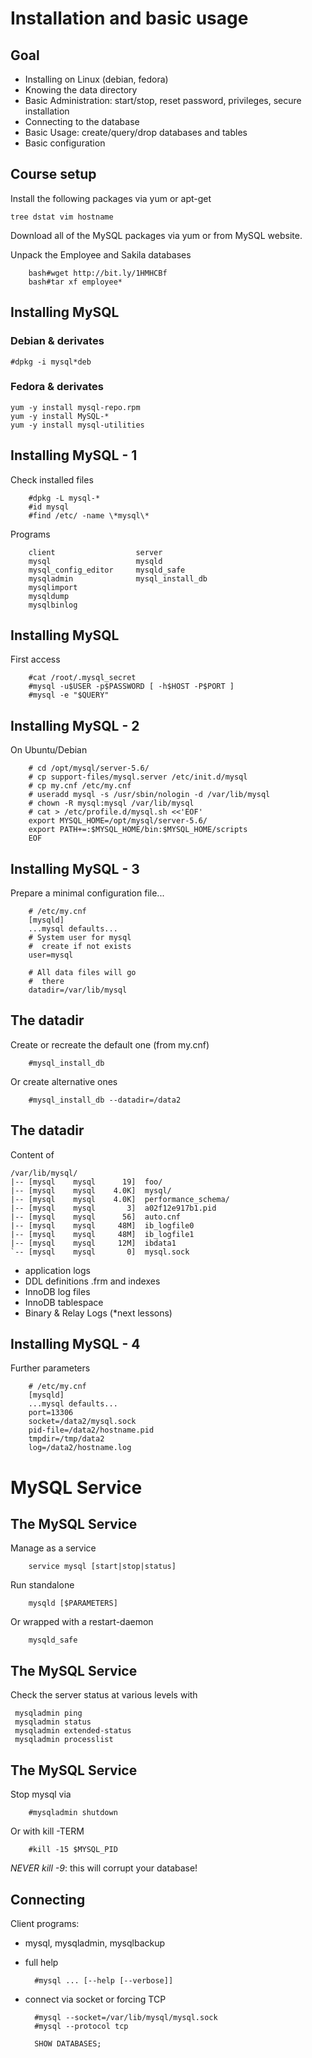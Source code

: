 # Installation and basic usage

## Goal

  - Installing on Linux (debian, fedora)
  - Knowing the data directory
  - Basic Administration: start/stop, reset password, privileges, secure installation
  - Connecting to the database
  - Basic Usage: create/query/drop databases and tables
  - Basic configuration


## Course setup

Install the following packages via yum or apt-get

    tree dstat vim hostname
    
Download all of the MySQL packages via yum or from MySQL website.

Unpack the Employee and Sakila databases

        bash#wget http://bit.ly/1HMHCBf    
        bash#tar xf employee*


## Installing MySQL
### Debian & derivates

    #dpkg -i mysql*deb

### Fedora & derivates

    yum -y install mysql-repo.rpm
    yum -y install MySQL-*
    yum -y install mysql-utilities




## Installing MySQL - 1

Check installed files
  
        #dpkg -L mysql-*
        #id mysql
        #find /etc/ -name \*mysql\*

Programs

        client                  server
        mysql                   mysqld
        mysql_config_editor     mysqld_safe
        mysqladmin              mysql_install_db
        mysqlimport
        mysqldump
        mysqlbinlog
        
## Installing MySQL
First access
          
        #cat /root/.mysql_secret
        #mysql -u$USER -p$PASSWORD [ -h$HOST -P$PORT ]
        #mysql -e "$QUERY"
  
## Installing MySQL - 2
On Ubuntu/Debian
        
        # cd /opt/mysql/server-5.6/
        # cp support-files/mysql.server /etc/init.d/mysql
        # cp my.cnf /etc/my.cnf
        # useradd mysql -s /usr/sbin/nologin -d /var/lib/mysql
        # chown -R mysql:mysql /var/lib/mysql
        # cat > /etc/profile.d/mysql.sh <<'EOF'
        export MYSQL_HOME=/opt/mysql/server-5.6/
        export PATH+=:$MYSQL_HOME/bin:$MYSQL_HOME/scripts
        EOF
        
        
## Installing MySQL - 3
Prepare a minimal configuration file...

        # /etc/my.cnf
        [mysqld]
        ...mysql defaults...
        # System user for mysql
        #  create if not exists
        user=mysql
        
        # All data files will go
        #  there
        datadir=/var/lib/mysql
        

## The datadir
Create or recreate the default one (from my.cnf)
  
        #mysql_install_db 

Or create alternative ones
  
        #mysql_install_db --datadir=/data2
        

## The datadir
Content of 

    /var/lib/mysql/
    |-- [mysql    mysql      19]  foo/
    |-- [mysql    mysql    4.0K]  mysql/
    |-- [mysql    mysql    4.0K]  performance_schema/
    |-- [mysql    mysql       3]  a02f12e917b1.pid
    |-- [mysql    mysql      56]  auto.cnf
    |-- [mysql    mysql     48M]  ib_logfile0
    |-- [mysql    mysql     48M]  ib_logfile1
    |-- [mysql    mysql     12M]  ibdata1
    `-- [mysql    mysql       0]  mysql.sock

     
  - application logs
  - DDL definitions .frm and indexes
  - InnoDB log files 
  - InnoDB tablespace
  - Binary & Relay Logs (*next lessons)


        
## Installing MySQL - 4
Further parameters

        # /etc/my.cnf
        [mysqld]
        ...mysql defaults...
        port=13306
        socket=/data2/mysql.sock
        pid-file=/data2/hostname.pid
        tmpdir=/tmp/data2
        log=/data2/hostname.log
  
# MySQL Service    
## The MySQL Service
Manage as a service
  
        service mysql [start|stop|status]
        
Run standalone

        mysqld [$PARAMETERS]
        
Or wrapped with a restart-daemon
        
        mysqld_safe        


## The MySQL Service
Check the server status at various levels with
     
     mysqladmin ping
     mysqladmin status
     mysqladmin extended-status
     mysqladmin processlist


## The MySQL Service
Stop mysql via

        #mysqladmin shutdown

Or with kill -TERM

        #kill -15 $MYSQL_PID

*NEVER kill -9*: this will corrupt your database!

## Connecting 
Client programs:

- mysql, mysqladmin, mysqlbackup

- full help

        #mysql ... [--help [--verbose]] 
        
- connect via socket or forcing TCP

        #mysql --socket=/var/lib/mysql/mysql.sock
        #mysql --protocol tcp
        
        SHOW DATABASES;

